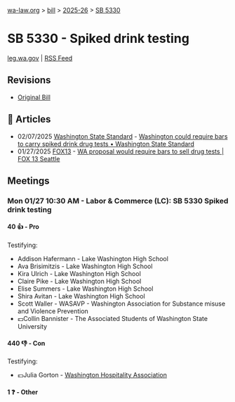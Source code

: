 [wa-law.org](/) > [bill](/bill/) > [2025-26](/bill/2025-26/) > [SB 5330](/bill/2025-26/sb/5330/)

# SB 5330 - Spiked drink testing
[leg.wa.gov](https://app.leg.wa.gov/billsummary?BillNumber=5330&Year=2025&Initiative=false) | [RSS Feed](./rss.xml)

## Revisions
* [Original Bill](1/)

## 📰 Articles
* 02/07/2025 [Washington State Standard](/org/washington_state_standard/) - [Washington could require bars to carry spiked drink drug tests • Washington State Standard](https://washingtonstatestandard.com/briefs/washington-could-require-bars-to-carry-spiked-drink-drug-tests/#:~:text=Senate%20Bill%205330)
* 01/27/2025 [FOX13](/org/fox13/) - [WA proposal would require bars to sell drug tests | FOX 13 Seattle](https://www.fox13seattle.com/news/washington-drug-tests-spiked-drinks#:~:text=Senate%20Bill%205330)

## Meetings
### Mon 01/27 10:30 AM - Labor & Commerce (LC): SB 5330 Spiked drink testing
#### 40 👍 - Pro
Testifying:
* Addison Hafermann - Lake Washington High School
* Ava Brisimitzis - Lake Washington High School
* Kira Ulrich - Lake Washington High School
* Claire Pike - Lake Washington High School
* Elise Summers - Lake Washington High School
* Shira Avitan - Lake Washington High School
* Scott Waller - WASAVP - Washington Association for Substance misuse and Violence Prevention
* 💵Collin Bannister - The Associated Students of Washington State University

#### 440 👎 - Con
Testifying:
* 💵Julia Gorton - [Washington Hospitality Association](/org/washington_hospitality_association/)

#### 1 ❓ - Other
